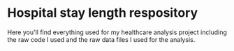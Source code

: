 # Hospital stay length respository
Here you'll find everything used for my healthcare analysis project including the raw code I used and the raw data files I used for the analysis.
